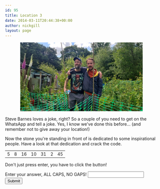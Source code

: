 ```yaml
---
id: 95
title: Location 3
date: 2014-03-11T20:44:38+00:00
author: nickgill
layout: page
---
```


<p align="center">
<img src="../sb12.jpg" width="80%" alt="legend" />
</p>
<p>
Steve Barnes loves a joke, right? So a couple of you need to get on the WhatsApp and tell a joke. Yes, I know we've done this before... (and remember not to give away your location!)
</p>
<p>
Now the stone you're standing in front of is dedicated to some inspirational people. Have a look at that dedication and crack the code.
<table width="100%" cellspacing="20">
  <tr><td align="center">5</td>  <td align="center">8</td><td align="center">16</td><td align="center">10</td><td align="center">31</td><td align="center">2</td><td align="center">45</td></tr>
</table>
</p>
<p> Don't just press enter, you have to click the button!</p>
<form>
    <label for="pswd">Enter your answer, ALL CAPS, NO GAPS! </label>
    <input type="password" id="pswd">
    <input type="button" value="Submit" onclick="checkPswd();" />
</form>
<!--Function to check password the already set password is admin-->
<script type="text/javascript">
    function checkPswd() {
        var confirmPassword = "LOVEDOG";
        var password = document.getElementById("pswd").value;
        if (password == confirmPassword) {
             window.location="p13";
        }
        else{
            alert("Whoops! Try again!");
        }
    }
</script>

